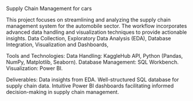 Supply Chain Management for cars



This project focuses on streamlining and analyzing the supply chain management system for the automobile sector. The workflow incorporates advanced data handling and visualization techniques to provide actionable insights.
Data Collection,
Exploratory Data Analysis (EDA),
Database Integration,
Visualization and Dashboards,

Tools and Technologies:
Data Handling: KaggleHub API, Python (Pandas, NumPy, Matplotlib, Seaborn).
Database Management: SQL Workbench.
Visualization: Power BI.

Deliverables:
Data insights from EDA.
Well-structured SQL database for supply chain data.
Intuitive Power BI dashboards facilitating informed decision-making in supply chain management.
